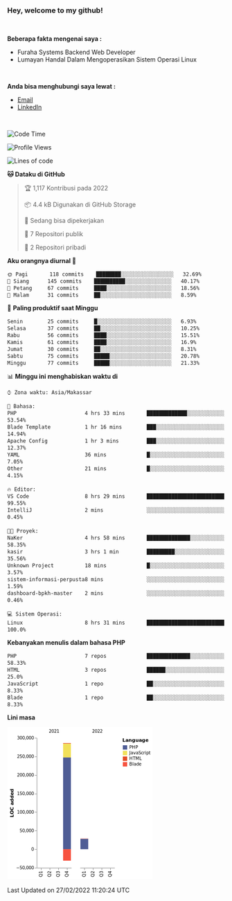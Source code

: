 <h3>Hey, welcome to my github!</h3>

<br>

<p><strong>Beberapa fakta mengenai saya :</strong></p>

<ul>
  <li>Furaha Systems Backend Web Developer</li>
  <li>Lumayan Handal Dalam Mengoperasikan Sistem Operasi Linux</li>
</ul>

<br>

<p><strong>Anda bisa menghubungi saya lewat :</strong></p>

<ul>
  <li><a href="mailto:renaldiapriyanto419@gmail.com">Email</a></li>
  <li><a href="https://www.linkedin.com/in/renaldi-kadang-314314206/">LinkedIn</a></li>
</ul>

<br>

<!--START_SECTION:waka-->
![Code Time](http://img.shields.io/badge/Code%20Time-18%20hrs%2035%20mins-blue)

![Profile Views](http://img.shields.io/badge/Profil%20dilihat-25-blue)

![Lines of code](https://img.shields.io/badge/Sejak%20Hello%20World%20aku%20telah%20menulis-284%20Thousand%20baris%20kode-blue)

**🐱 Dataku di GitHub** 

> 🏆 1,117 Kontribusi pada 2022
 > 
> 📦 4.4 kB Digunakan di GitHub Storage 
 > 
> 💼 Sedang bisa dipekerjakan
 > 
> 📜 7 Repositori publik 
 > 
> 🔑 2 Repositori pribadi  
 > 
**Aku orangnya diurnal 🐤** 

```text
🌞 Pagi       118 commits    ████████░░░░░░░░░░░░░░░░░   32.69% 
🌆 Siang      145 commits    ██████████░░░░░░░░░░░░░░░   40.17% 
🌃 Petang     67 commits     ████░░░░░░░░░░░░░░░░░░░░░   18.56% 
🌙 Malam      31 commits     ██░░░░░░░░░░░░░░░░░░░░░░░   8.59%

```
📅 **Paling produktif saat Minggu** 

```text
Senin        25 commits     █░░░░░░░░░░░░░░░░░░░░░░░░   6.93% 
Selasa       37 commits     ██░░░░░░░░░░░░░░░░░░░░░░░   10.25% 
Rabu         56 commits     ████░░░░░░░░░░░░░░░░░░░░░   15.51% 
Kamis        61 commits     ████░░░░░░░░░░░░░░░░░░░░░   16.9% 
Jumat        30 commits     ██░░░░░░░░░░░░░░░░░░░░░░░   8.31% 
Sabtu        75 commits     █████░░░░░░░░░░░░░░░░░░░░   20.78% 
Minggu       77 commits     █████░░░░░░░░░░░░░░░░░░░░   21.33%

```


📊 **Minggu ini menghabiskan waktu di** 

```text
⌚︎ Zona waktu: Asia/Makassar

💬 Bahasa: 
PHP                      4 hrs 33 mins       █████████████░░░░░░░░░░░░   53.54% 
Blade Template           1 hr 16 mins        ███░░░░░░░░░░░░░░░░░░░░░░   14.94% 
Apache Config            1 hr 3 mins         ███░░░░░░░░░░░░░░░░░░░░░░   12.37% 
YAML                     36 mins             █░░░░░░░░░░░░░░░░░░░░░░░░   7.05% 
Other                    21 mins             █░░░░░░░░░░░░░░░░░░░░░░░░   4.15%

🔥 Editor: 
VS Code                  8 hrs 29 mins       █████████████████████████   99.55% 
IntelliJ                 2 mins              ░░░░░░░░░░░░░░░░░░░░░░░░░   0.45%

🐱‍💻 Proyek: 
NaKer                    4 hrs 58 mins       ██████████████░░░░░░░░░░░   58.35% 
kasir                    3 hrs 1 min         █████████░░░░░░░░░░░░░░░░   35.56% 
Unknown Project          18 mins             █░░░░░░░░░░░░░░░░░░░░░░░░   3.57% 
sistem-informasi-perpusta8 mins              ░░░░░░░░░░░░░░░░░░░░░░░░░   1.59% 
dashboard-bpkh-master    2 mins              ░░░░░░░░░░░░░░░░░░░░░░░░░   0.46%

💻 Sistem Operasi: 
Linux                    8 hrs 31 mins       █████████████████████████   100.0%

```

**Kebanyakan menulis dalam bahasa PHP** 

```text
PHP                      7 repos             ██████████████░░░░░░░░░░░   58.33% 
HTML                     3 repos             ██████░░░░░░░░░░░░░░░░░░░   25.0% 
JavaScript               1 repo              ██░░░░░░░░░░░░░░░░░░░░░░░   8.33% 
Blade                    1 repo              ██░░░░░░░░░░░░░░░░░░░░░░░   8.33%

```


**Lini masa**

![Chart not found](https://raw.githubusercontent.com/Sylent-Sys/Sylent-Sys/main/charts/bar_graph.png) 


 Last Updated on 27/02/2022 11:20:24 UTC
<!--END_SECTION:waka-->
